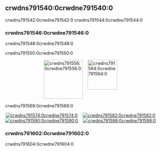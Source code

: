 ## crwdns791540:0crwdne791540:0

crwdns791542:0crwdne791542:0 crwdns791544:0crwdne791544:0

### crwdns791546:0crwdne791546:0

crwdns791548:0crwdne791548:0

crwdns791550:0crwdne791550:0

<p style="display: flex; justify-content: center;">
  <a data-ga-event-category="sponsors" data-ga-event-action="logo" data-ga-event-label="creative-tim" href="crwdns791552:0crwdne791552:0" rel="noopener" target="_blank" style="margin-right: 16px;">
    <img width="126" src="crwdns791554:0crwdne791554:0" alt="crwdns791556:0crwdne791556:0" title="crwdns791558:0crwdne791558:0">
  </a>
  <a data-ga-event-category="sponsors" data-ga-event-action="logo" data-ga-event-label="bitsrc" href="crwdns791560:0crwdne791560:0" rel="noopener" target="_blank" style="margin-right: 16px;">
    <img width="96" src="crwdns791562:0crwdne791562:0" alt="crwdns791564:0crwdne791564:0" title="crwdns791566:0crwdne791566:0">
  </a>
</p>

crwdns791568:0crwdne791568:0

<p style="display: flex; justify-content: center; flex-wrap: wrap;">
  <a data-ga-event-category="sponsors" data-ga-event-action="logo" data-ga-event-label="callemall" href="crwdns791570:0crwdne791570:0" rel="noopener" target="_blank" style="margin-right: 16px;">
    <img src="crwdns791572:0%3crwdnd791572:0%2Fcrwdnd791572:0%2Fcrwdnd791572:0%2Fcrwdne791572:0" alt="crwdns791574:0crwdne791574:0" title="crwdns791576:0crwdne791576:0">
  </a>
  <a data-ga-event-category="sponsors" data-ga-event-action="logo" data-ga-event-label="localize" href="crwdns791578:0crwdne791578:0" rel="noopener" target="_blank" style="margin-right: 16px;">
    <img src="crwdns791580:0%3crwdnd791580:0%2Fcrwdnd791580:0%2Fcrwdnd791580:0%2Fcrwdne791580:0" alt="crwdns791582:0crwdne791582:0" title="crwdns791584:0crwdne791584:0">
  </a>
  <a data-ga-event-category="sponsors" data-ga-event-action="logo" data-ga-event-label="yakaz" href="crwdns791586:0crwdne791586:0" rel="noopener" target="_blank" style="margin-right: 16px;">
    <img src="crwdns791588:0%3crwdnd791588:0%2Fcrwdnd791588:0%2Fcrwdnd791588:0%2Fcrwdne791588:0" alt="crwdns791590:0crwdne791590:0" title="crwdns791592:0crwdne791592:0">
  </a>
  <a data-ga-event-category="sponsors" data-ga-event-action="logo" data-ga-event-label="zinggrid" href="crwdns791594:0crwdne791594:0" rel="noopener" target="_blank" style="margin-right: 16px;">
    <img src="crwdns791596:0%3crwdnd791596:0%2Fcrwdnd791596:0%2Fcrwdnd791596:0%2Fcrwdne791596:0" alt="crwdns791598:0crwdne791598:0" title="crwdns791600:0crwdne791600:0">
  </a>
</p>

### crwdns791602:0crwdne791602:0

crwdns791604:0crwdne791604:0